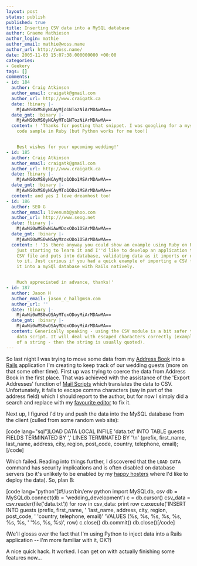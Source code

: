 ```yaml
---
layout: post
status: publish
published: true
title: Inserting CSV data into a MySQL database
author: Graeme Mathieson
author_login: mathie
author_email: mathie@woss.name
author_url: http://woss.name/
date: 2005-11-03 15:07:38.000000000 +00:00
categories:
- Geekery
tags: []
comments:
- id: 184
  author: Craig Atkinson
  author_email: craigatk@gmail.com
  author_url: http://www.craigatk.ca
  date: !binary |-
    MjAwNS0xMS0yNCAyMjo1NTozNiArMDAwMA==
  date_gmt: !binary |-
    MjAwNS0xMS0yNCAyMTo1NTozNiArMDAwMA==
  content: ! 'Thanks for posting that snippet. I was googling for a mysql/csv import
    code sample in Ruby (but Python works for me too!)


    Best wishes for your upcoming wedding!'
- id: 185
  author: Craig Atkinson
  author_email: craigatk@gmail.com
  author_url: http://www.craigatk.ca
  date: !binary |-
    MjAwNS0xMS0yNCAyMjo1ODo1MSArMDAwMA==
  date_gmt: !binary |-
    MjAwNS0xMS0yNCAyMTo1ODo1MSArMDAwMA==
  content: and yes I love dreamhost too!
- id: 186
  author: SEO G
  author_email: livenumb@yahoo.com
  author_url: http:///www.seog.net
  date: !binary |-
    MjAwNi0wMS0wNiAwMDoxODo1OSArMDAwMA==
  date_gmt: !binary |-
    MjAwNi0wMS0wNSAyMzoxODo1OSArMDAwMA==
  content: ! 'Is there anyway you could show an example using Ruby on Rails? I''m
    just starting to learn it and I''d like to develop an application that imports
    CSV file and puts into database, validating data as it imports or doing fun things
    to it. Just curious if you had a quick example of importing a CSV file and inserting
    it into a mySQl database with Rails natively.


    Much appreciated in advance, thanks!'
- id: 187
  author: Jason H
  author_email: jason_c_hall@msn.com
  author_url: ''
  date: !binary |-
    MjAwNi0wMS0wOSAyMToxODoyMiArMDAwMA==
  date_gmt: !binary |-
    MjAwNi0wMS0wOSAyMDoxODoyMiArMDAwMA==
  content: Generically speaking - using the CSV module is a bit safer than the load
    data script. It will deal with escaped characters correctly (example - comma inside
    of a string - then the string is usually quoted).
---
```

So last night I was trying to move some data from my <a href="http://www.apple.com/macosx/features/addressbook/">Address Book</a> into a <a href="http://www.rubyonrails.com/">Rails</a> application I'm creating to keep track of our wedding guests (more on that some other time).  First up was trying to coerce the data from Address Book in the first place.  That was achieved with the assistance of the 'Export Addresses' function of <a href="http://homepage.mac.com/aamann/Mail_Scripts.html">Mail Scripts</a> which translates the data to CSV.  Unfortunately, it fails to escape comma characters (say in part of the address field) which I should report to the author, but for now I simply did a search and replace with my <a href="http://macromates.com/">favourite editor</a> to fix it.

Next up, I figured I'd try and push the data into the MySQL database from the client (culled from some random web site):

[code lang="sql"]LOAD DATA LOCAL INFILE 'data.txt'
  INTO TABLE guests
  FIELDS TERMINATED BY ','
  LINES TERMINATED BY '\n'
  (prefix, first_name, last_name,
   address, city, region, post_code,
   country, telephone, email);[/code]

Which failed.  Reading into things further, I discovered that the <code>LOAD DATA</code> command has security implications and is often disabled on database servers (so it's unlikely to be enabled by my <a href="http://www.dreamhost.com/r.cgi?wossname">happy hosters</a> where I'd like to deploy the data).  So, plan B:

[code lang="python"]#!/usr/bin/env python
import MySQLdb, csv
db = MySQLdb.connect(db = 'wedding_development')
c = db.cursor()
csv_data = csv.reader(file('data.txt'))
for row in csv_data:
  print row
  c.execute('INSERT INTO guests (prefix, first_name, '
    'last_name, address, city, region, post_code, '
    'country, telephone, email)'
    'VALUES (%s, %s, %s, %s, %s, %s, %s, '
    '%s, %s, %s)', row)
c.close()
db.commit()
db.close()[/code]

(We'll glosss over the fact that I'm using Python to inject data into a Rails application -- I'm more familiar with it, OK?)

A nice quick hack.  It worked.  I can get on with actually finishing some features now...

